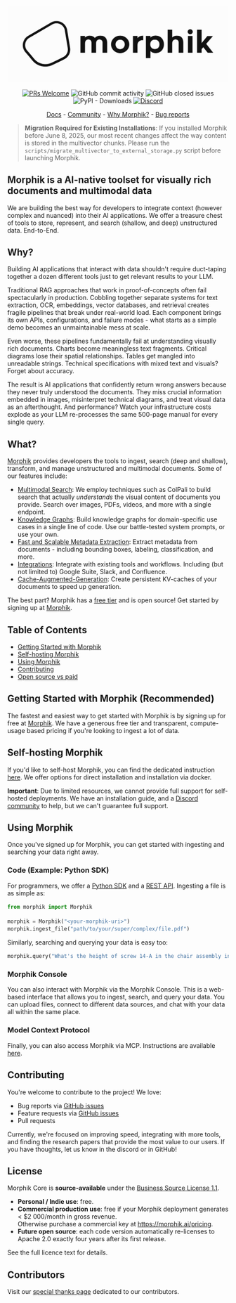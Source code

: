 <p align="center">
  <img alt="Morphik Logo" src="assets/morphik_logo.png">
</p>
<p align="center">
  <a href='http://makeapullrequest.com'><img alt='PRs Welcome' src='https://img.shields.io/badge/PRs-welcome-brightgreen.svg?style=shields'/></a>
  <img alt="GitHub commit activity" src="https://img.shields.io/github/commit-activity/m/morphik-org/morphik-core"/>
  <img alt="GitHub closed issues" src="https://img.shields.io/github/issues-closed/morphik-org/morphik-core"/>
  <img alt="PyPI - Downloads" src="https://img.shields.io/pypi/dm/morphik">
  <a href="https://discord.gg/BwMtv3Zaju"><img alt="Discord" src="https://img.shields.io/discord/1336524712817332276?logo=discord&label=discord"></a>
</p>

<!-- add a roadmap! - <a href="https://morphik.ai/roadmap">Roadmap</a> - -->
<!-- Add a changelog! - <a href="https://morphik.ai/changelog">Changelog</a> -->

<p align="center">
  <a href="https://morphik.ai/docs">Docs</a> - <a href="https://discord.gg/BwMtv3Zaju">Community</a> - <a href="https://morphik.ai/docs/blogs/gpt-vs-morphik-multimodal">Why Morphik?</a> - <a href="https://github.com/morphik-org/morphik-core/issues/new?assignees=&labels=bug&template=bug_report.md">Bug reports</a>
</p>

> **Migration Required for Existing Installations**: If you installed Morphik before June 8, 2025, our most recent changes affect the way content is stored in the multivector chunks. Please run the `scripts/migrate_multivector_to_external_storage.py` script before launching Morphik.

## Morphik is a AI-native toolset for visually rich documents and multimodal data

We are building the best way for developers to integrate context (however complex and nuanced) into their AI applications. We offer a treasure chest of tools to store, represent, and search (shallow, and deep) unstructured data. End-to-End.

## Why?

Building AI applications that interact with data shouldn't require duct-taping together a dozen different tools just to get relevant results to your LLM.

Traditional RAG approaches that work in proof-of-concepts often fail spectacularly in production. Cobbling together separate systems for text extraction, OCR, embeddings, vector databases, and retrieval creates fragile pipelines that break under real-world load. Each component brings its own APIs, configurations, and failure modes - what starts as a simple demo becomes an unmaintainable mess at scale.

Even worse, these pipelines fundamentally fail at understanding visually rich documents. Charts become meaningless text fragments. Critical diagrams lose their spatial relationships. Tables get mangled into unreadable strings. Technical specifications with mixed text and visuals? Forget about accuracy.

The result is AI applications that confidently return wrong answers because they never truly understood the documents. They miss crucial information embedded in images, misinterpret technical diagrams, and treat visual data as an afterthought. And performance? Watch your infrastructure costs explode as your LLM re-processes the same 500-page manual for every single query.

## What?
[Morphik](https://morphik.ai) provides developers the tools to ingest, search (deep and shallow), transform, and manage unstructured and multimodal documents. Some of our features include:

- [Multimodal Search](https://morphik.ai/docs/concepts/colpali): We employ techniques such as ColPali to build search that actually *understands* the visual content of documents you provide. Search over images, PDFs, videos, and more with a single endpoint.
- [Knowledge Graphs](https://morphik.ai/docs/concepts/knowledge-graphs): Build knowledge graphs for domain-specific use cases in a single line of code. Use our battle-tested system prompts, or use your own.
- [Fast and Scalable Metadata Extraction](https://morphik.ai/docs/concepts/rules-processing): Extract metadata from documents - including bounding boxes, labeling, classification, and more.
- [Integrations](https://morphik.ai/docs/integrations): Integrate with existing tools and workflows. Including (but not limited to) Google Suite, Slack, and Confluence.
- [Cache-Augmented-Generation](https://morphik.ai/docs/python-sdk/create_cache): Create persistent KV-caches of your documents to speed up generation.

The best part? Morphik has a [free tier](https://www.morphik.ai/pricing) and is open source! Get started by signing up at [Morphik](https://www.morphik.ai/signup).

## Table of Contents
- [Getting Started with Morphik](#getting-started-with-morphik-recommended)
- [Self-hosting Morphik](#self-hosting-the-open-source-version)
- [Using Morphik](#using-morphik)
- [Contributing](#contributing)
- [Open source vs paid](#License)

## Getting Started with Morphik (Recommended)

The fastest and easiest way to get started with Morphik is by signing up for free at [Morphik](https://www.morphik.ai/signup). We have a generous free tier and transparent, compute-usage based pricing if you're looking to ingest a lot of data.

## Self-hosting Morphik
If you'd like to self-host Morphik, you can find the dedicated instruction [here](https://morphik.ai/docs/getting-started). We offer options for direct installation and installation via docker.

**Important**: Due to limited resources, we cannot provide full support for self-hosted deployments. We have an installation guide, and a [Discord community](https://discord.gg/BwMtv3Zaju) to help, but we can't guarantee full support.

## Using Morphik

Once you've signed up for Morphik, you can get started with ingesting and searching your data right away.


### Code (Example: Python SDK)
For programmers, we offer a [Python SDK](https://morphik.ai/docs/python-sdk/morphik) and a [REST API](https://morphik.ai/docs/api-reference/health-check). Ingesting a file is as simple as:

```python
from morphik import Morphik

morphik = Morphik("<your-morphik-uri>")
morphik.ingest_file("path/to/your/super/complex/file.pdf")
```

Similarly, searching and querying your data is easy too:

```python
morphik.query("What's the height of screw 14-A in the chair assembly instructions?")
```

### Morphik Console

You can also interact with Morphik via the Morphik Console. This is a web-based interface that allows you to ingest, search, and query your data. You can upload files, connect to different data sources, and chat with your data all within the same place.

### Model Context Protocol

Finally, you can also access Morphik via MCP. Instructions are available [here](https://morphik.ai/docs/using-morphik/mcp).


## Contributing
You're welcome to contribute to the project! We love:
- Bug reports via [GitHub issues](https://github.com/morphik-org/morphik-core/issues)
- Feature requests via [GitHub issues](https://github.com/morphik-org/morphik-core/issues)
- Pull requests

Currently, we're focused on improving speed, integrating with more tools, and finding the research papers that provide the most value to our users. If you have thoughts, let us know in the discord or in GitHub!

## License

Morphik Core is **source-available** under the [Business Source License 1.1](./LICENSE).

- **Personal / Indie use**: free.
- **Commercial production use**: free if your Morphik deployment generates < $2 000/month in gross revenue.  
  Otherwise purchase a commercial key at <https://morphik.ai/pricing>.
- **Future open source**: each code version automatically re-licenses to Apache 2.0 exactly four years after its first release.

See the full licence text for details.


## Contributors

Visit our [special thanks page](https://morphik.ai/docs/special-thanks) dedicated to our contributors.
